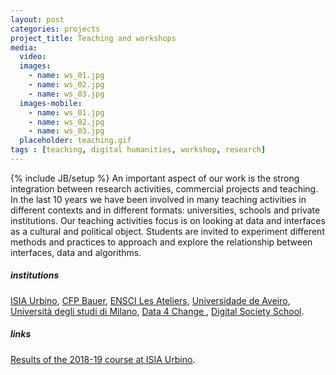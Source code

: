 ```yaml
---
layout: post
categories: projects
project_title: Teaching and workshops
media:
  video:
  images:
    - name: ws_01.jpg
    - name: ws_02.jpg
    - name: ws_03.jpg
  images-mobile:
    - name: ws_01.jpg
    - name: ws_02.jpg
    - name: ws_03.jpg
  placeholder: teaching.gif
tags : [teaching, digital humanities, workshop, research]
---
```

{% include JB/setup %}
An important aspect of our work is the strong integration between research activities, commercial projects and teaching. In the last 10 years we have been involved in many teaching activities in different contexts and in different formats: universities, schools and private institutions. Our teaching activities focus is on looking at data and interfaces as a cultural and political object. Students are invited to experiment different methods and practices to approach and explore the relationship between interfaces, data and algorithms.

##### institutions
[ISIA Urbino](https://isiaurbino.net/), [CFP Bauer](https://www.cfpbauer.it/), [ENSCI Les Ateliers](http://www.ensci.com/en/), [Universidade de Aveiro](http://www.ua.pt/), [Università degli studi di Milano](https://www.unimib.it/), [Data 4 Change ](https://www.data4chan.ge/), [Digital Society School](https://digitalsocietyschool.org/).

##### links
[Results of the 2018-19 course at ISIA Urbino](https://calib.ro/di-ii-2018-2019/).

